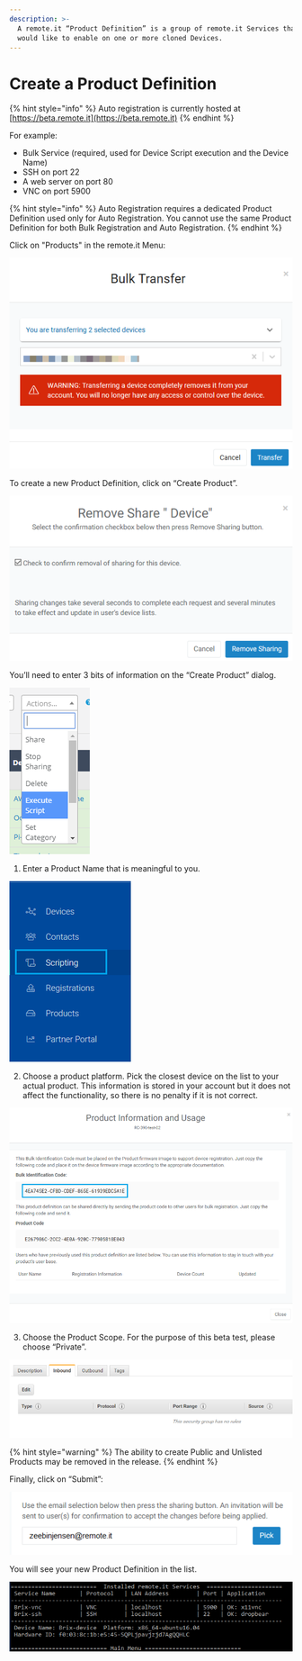 ```yaml
---
description: >-
  A remote.it “Product Definition” is a group of remote.it Services that you
  would like to enable on one or more cloned Devices.
---
```


# Create a Product Definition

{% hint style="info" %}
Auto registration is currently hosted at [https://beta.remote.it](https://beta.remote.it)
{% endhint %}

For example:

* Bulk Service \(required, used for Device Script execution and the Device Name\)
* SSH on port 22
* A web server on port 80
* VNC on port 5900

{% hint style="info" %}
Auto Registration requires a dedicated Product Definition used only for Auto Registration. You cannot use the same Product Definition for both Bulk Registration and Auto Registration.
{% endhint %}

Click on "Products" in the remote.it Menu:

![](../../.gitbook/assets/image%20%28161%29.png)

To create a new Product Definition, click on “Create Product”.

![](../../.gitbook/assets/image%20%28215%29.png)

You’ll need to enter 3 bits of information on the “Create Product” dialog.

![](../../.gitbook/assets/image%20%28120%29.png)

1. Enter a Product Name that is meaningful to you.

![](../../.gitbook/assets/image%20%28416%29.png)

2. Choose a product platform.  Pick the closest device on the list to your actual product.  This information is stored in your account but it does not affect the functionality, so there is no penalty if it is not correct.

![](../../.gitbook/assets/image%20%28231%29.png)

3. Choose the Product Scope.  For the purpose of this beta test, please choose “Private”.

![](../../.gitbook/assets/image%20%28115%29.png)

{% hint style="warning" %}
The ability to create Public and Unlisted Products may be removed in the release.
{% endhint %}

Finally, click on “Submit”:

![](../../.gitbook/assets/image%20%28186%29.png)

You will see your new Product Definition in the list.

![](../../.gitbook/assets/image%20%28319%29.png)

